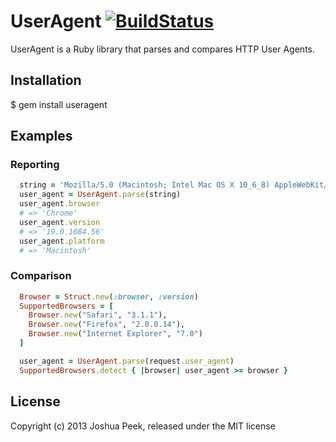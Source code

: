 # UserAgent  [![BuildStatus](https://travis-ci.org/545ch4/useragent.svg)](https://travis-ci.org/545ch4/useragent)

UserAgent is a Ruby library that parses and compares HTTP User Agents.


## Installation

  $ gem install useragent


## Examples

### Reporting

```ruby
  string = 'Mozilla/5.0 (Macintosh; Intel Mac OS X 10_6_8) AppleWebKit/536.5 (KHTML, like Gecko) Chrome/19.0.1084.56 Safari/536.5'
  user_agent = UserAgent.parse(string)
  user_agent.browser
  # => 'Chrome'
  user_agent.version
  # => '19.0.1084.56'
  user_agent.platform
  # => 'Macintosh'
```


### Comparison

```ruby
  Browser = Struct.new(:browser, :version)
  SupportedBrowsers = [
    Browser.new("Safari", "3.1.1"),
    Browser.new("Firefox", "2.0.0.14"),
    Browser.new("Internet Explorer", "7.0")
  ]

  user_agent = UserAgent.parse(request.user_agent)
  SupportedBrowsers.detect { |browser| user_agent >= browser }
```

## License

Copyright (c) 2013 Joshua Peek, released under the MIT license

